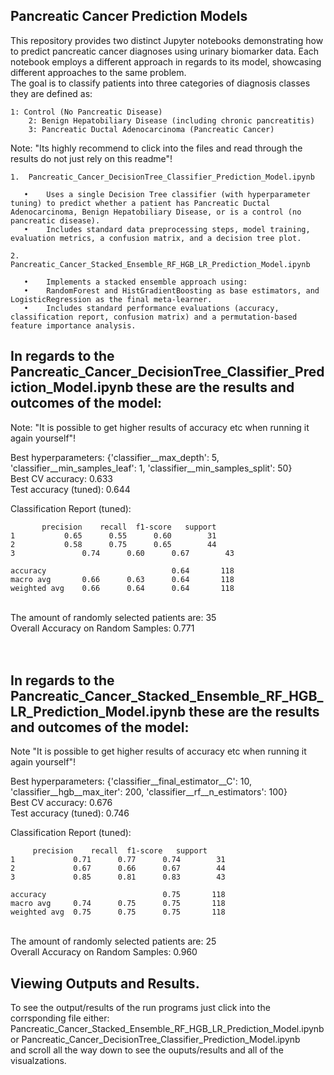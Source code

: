 Pancreatic Cancer Prediction Models
-------------------------------

This repository provides two distinct Jupyter notebooks demonstrating how to predict pancreatic cancer diagnoses using urinary biomarker data. Each notebook employs a different approach in regards to its model, showcasing different approaches to the same problem. 
<br>
The goal is to classify patients into three categories of diagnosis classes they are defined as:

 	1: Control (No Pancreatic Disease)
    	2: Benign Hepatobiliary Disease (including chronic pancreatitis)
    	3: Pancreatic Ductal Adenocarcinoma (Pancreatic Cancer)

Note: "Its highly recommend to click into the files and read through the results do not just rely on this readme"!
	
	1.	Pancreatic_Cancer_DecisionTree_Classifier_Prediction_Model.ipynb
 
       •	Uses a single Decision Tree classifier (with hyperparameter tuning) to predict whether a patient has Pancreatic Ductal Adenocarcinoma, Benign Hepatobiliary Disease, or is a control (no pancreatic disease).
       •	Includes standard data preprocessing steps, model training, evaluation metrics, a confusion matrix, and a decision tree plot.
       
	2.	Pancreatic_Cancer_Stacked_Ensemble_RF_HGB_LR_Prediction_Model.ipynb
 
       •	Implements a stacked ensemble approach using:
       •	RandomForest and HistGradientBoosting as base estimators, and LogisticRegression as the final meta-learner.
       •	Includes standard performance evaluations (accuracy, classification report, confusion matrix) and a permutation-based feature importance analysis.


In regards to the Pancreatic_Cancer_DecisionTree_Classifier_Prediction_Model.ipynb these are the results and outcomes of the model:
-------------------------------
Note: "It is possible to get higher results of accuracy etc when running it again yourself"!
<br>

Best hyperparameters: {'classifier__max_depth': 5, 'classifier__min_samples_leaf': 1, 'classifier__min_samples_split': 50}
<br>
Best CV accuracy: 0.633
<br>
Test accuracy (tuned): 0.644

Classification Report (tuned):

 		   precision    recall  f1-score   support
	1       	0.65      0.55      0.60        31
	2       	0.58      0.75      0.65        44
	3               0.74      0.60      0.67        43

	accuracy                            0.64       118
	macro avg       0.66      0.63      0.64       118
	weighted avg    0.66      0.64      0.64       118

<br>
The amount of randomly selected patients are: 35
<br>
Overall Accuracy on Random Samples: 0.771


<br>
<br>
<br>


In regards to the Pancreatic_Cancer_Stacked_Ensemble_RF_HGB_LR_Prediction_Model.ipynb these are the results and outcomes of the model:
-------------------------------
Note "It is possible to get higher results of accuracy etc when running it again yourself"!
<br>

Best hyperparameters: {'classifier__final_estimator__C': 10, 'classifier__hgb__max_iter': 200, 'classifier__rf__n_estimators': 100}
<br>
Best CV accuracy: 0.676
<br>
Test accuracy (tuned): 0.746

Classification Report (tuned):	

  		 precision    recall  f1-score   support
	1             0.71      0.77      0.74        31
	2             0.67      0.66      0.67        44
	3             0.85      0.81      0.83        43

	accuracy                          0.75       118
	macro avg     0.74      0.75      0.75       118
	weighted avg  0.75      0.75      0.75       118

<br>
The amount of randomly selected patients are: 25
<br>
Overall Accuracy on Random Samples: 0.960


Viewing Outputs and Results.
-------------------------------

To see the output/results of the run programs just click into the corrsponding file either:
<br>
Pancreatic_Cancer_Stacked_Ensemble_RF_HGB_LR_Prediction_Model.ipynb or Pancreatic_Cancer_DecisionTree_Classifier_Prediction_Model.ipynb 
<br>
and scroll all the way down to see the ouputs/results and all of the visualzations.











